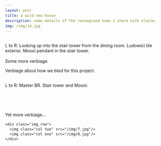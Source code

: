 ```yaml
---
layout: post
title: a wild new house
description: some details of the reimagined home i share with elaine.
img: /img/14.jpg
---
```



<div class="img_row">
	<img class="col one" src="{{ site.baseurl }}/img/1.jpg" alt="" title="image 1"/>
	<img class="col one" src="{{ site.baseurl }}/img/2.jpg" alt="" title="image 2"/>
	<img class="col one" src="{{ site.baseurl }}/img/3.jpg" alt="" title="image 3"/>
</div>
<div class="col three caption">
	L to R: Looking up into the stair tower from the dining room. Ludowici tile exterior. Moooi pendant in the stair tower.
</div>
<div class="img_row">
	<img class="col three" src="{{ site.baseurl }}/img/5.jpg" alt="" title="image 4"/>
</div>
<div class="col three caption">
	Some more verbiage.
</div>

Verbiage about how we *bled* for this project.

<div class="img_row">
	<img class="col two" src="{{ site.baseurl }}/img/4.jpg" alt="" title="image 5"/>
	<img class="col one" src="{{ site.baseurl }}/img/6.jpg" alt="" title="image 6"/>
</div>
<div class="col three caption">
L to R: Master BR. Stair tower and Moooi.
</div>


<br/><br/><br/>


Yet more verbiage...

	<div class="img_row">
	  <img class="col two" src="/img/7.jpg"/>
	  <img class="col one" src="/img/8.jpg"/>
	</div>
